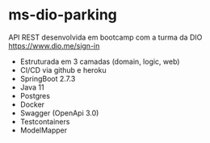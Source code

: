 # ms-dio-parking

API REST desenvolvida em bootcamp com a turma da DIO https://www.dio.me/sign-in

- Estruturada em 3 camadas (domain, logic, web)
- CI/CD via github e heroku
- SpringBoot 2.7.3
- Java 11
- Postgres
- Docker
- Swagger (OpenApi 3.0)
- Testcontainers
- ModelMapper
